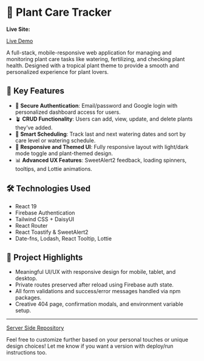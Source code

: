# 🌿 Plant Care Tracker

**Live Site:**

[Live Demo](https://plant-care-tracker-c369a.web.app/)

A full-stack, mobile-responsive web application for managing and monitoring plant care tasks like watering, fertilizing, and checking plant health. Designed with a tropical plant theme to provide a smooth and personalized experience for plant lovers.

## 🌟 Key Features

- 🔐 **Secure Authentication**: Email/password and Google login with personalized dashboard access for users.
- 🪴 **CRUD Functionality**: Users can add, view, update, and delete plants they’ve added.
- 📆 **Smart Scheduling**: Track last and next watering dates and sort by care level or watering schedule.
- 🎨 **Responsive and Themed UI**: Fully responsive layout with light/dark mode toggle and plant-themed design.
- 📊 **Advanced UX Features**: SweetAlert2 feedback, loading spinners, tooltips, and Lottie animations.

## 🛠️ Technologies Used

- React 19
- Firebase Authentication
- Tailwind CSS + DaisyUI
- React Router
- React Toastify & SweetAlert2
- Date-fns, Lodash, React Tooltip, Lottie

## 🧾 Project Highlights

- Meaningful UI/UX with responsive design for mobile, tablet, and desktop.
- Private routes preserved after reload using Firebase auth state.
- All form validations and success/error messages handled via npm packages.
- Creative 404 page, confirmation modals, and environment variable setup.

---

[Server Side Repository](https://github.com/shakilsarkar12/plant-care-tracker-server)

Feel free to customize further based on your personal touches or unique design choices! Let me know if you want a version with deploy/run instructions too.

